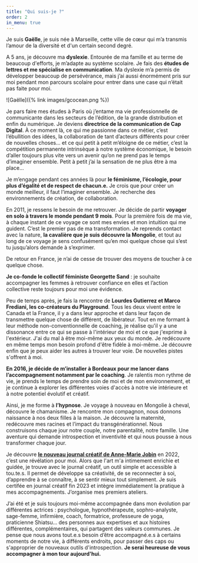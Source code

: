 ```yaml
---
title: "Qui suis-je ?"
order: 2
in_menu: true
---
```

Je suis **Gaëlle**, je suis née à Marseille, cette ville de cœur qui m’a transmis l’amour de la diversité et d'un certain second degré.

A 5 ans, je découvre ma **dyslexie**. Entourée de ma famille et au terme de beaucoup d'efforts, je m’adapte au système scolaire. Je fais des **études de lettres et me spécialise en communication**. Ma dyslexie m’a permis de développer beaucoup de persévérance, mais j’ai aussi énormément pris sur moi pendant mon parcours scolaire pour entrer dans une case qui n’était pas faite pour moi.

![Gaëlle]({% link images/gcocean.png %}) 

Je pars faire mes études à Paris où j’entame ma vie professionnelle de communicante dans les secteurs de l’édition, de la grande distribution et enfin du numérique. Je deviens **directrice de la communication de Cap Digital**. À ce moment là, ce qui me passionne dans ce métier, c’est l’ébullition des idées, la collaboration de tant d’acteurs différents pour créer de nouvelles choses... et ce qui petit à petit m’éloigne de ce métier, c’est la compétition permanente intrinsèque à notre système économique, le besoin d’aller toujours plus vite vers un avenir qu’on ne prend pas le temps d’imaginer ensemble. Petit à petit j’ai la sensation de ne plus être à ma place...

Je m’engage pendant ces années là pour **le féminisme, l’écologie, pour plus d’égalité et de respect de chacun.e.** Je crois que pour créer un monde meilleur, il faut l’imaginer ensemble. Je recherche des environnements de création, de collaboration.

En 2011, je ressens le besoin de me retrouver. Je décide de partir **voyager en solo à travers le monde pendant 9 mois**. Pour la première fois de ma vie, à chaque instant de ce voyage ce sont mes envies et mon intuition qui me guident. C’est le premier pas de ma transformation. Je reprends contact avec la nature, **la cavalière que je suis découvre la Mongolie**, et tout au long de ce voyage je sens confusément qu’en moi quelque chose qui s’est tu jusqu’alors demande à s’exprimer.

De retour en France, je n’ai de cesse de trouver des moyens de toucher à ce quelque chose. 

**Je co-fonde le collectif féministe Georgette Sand** : je souhaite accompagner les femmes à retrouver confiance en elles et l’action collective reste toujours pour moi une évidence.

Peu de temps après, je fais la rencontre de **Lourdes Gutierrez et Marco Frediani, les co-créateurs du Playground**. Tous les deux vivent entre le Canada et la France, il y a dans leur approche et dans leur façon de transmettre quelque chose de différent, de libérateur. Tout en me formant à leur méthode non-conventionnelle de coaching, je réalise qu'il y a une dissonance entre ce qui se passe à l'intérieur de moi et ce que j'exprime à l'extérieur. J'ai du mal à être moi-même aux yeux du monde. Je redécouvre en même temps mon besoin profond d'être fidèle à moi-même. Je découvre enfin que je peux aider les autres à trouver leur voie. De nouvelles pistes s'offrent à moi. 

**En 2016, je décide de m’installer à Bordeaux pour me lancer dans l’accompagnement notamment par le coaching**. Je ralentis mon rythme de vie, je prends le temps de prendre soin de moi et de mon environnement, et je continue à explorer les différentes voies d'accès à notre vie intérieure et à notre potentiel évolutif et créatif. 

Ainsi, je me forme à **l’hypnose**. Je voyage à nouveau en Mongolie à cheval, découvre le chamanisme. Je rencontre mon compagnon, nous donnons naissance à nos deux filles à la maison. Je découvre la maternité, redécouvre mes racines et l’impact du transgénérationnel. Nous construisons chaque jour notre couple, notre parentalité, notre famille. Une aventure qui demande introspection et inventivité et qui nous pousse à nous transformer chaque jour.

Je découvre [**le nouveau journal créatif de Anne-Marie Jobin**](https://journalcreatif.com/) en 2022, c’est une révélation pour moi. Alors que l'art m'a intimement enrichie et guidée, je trouve avec le journal créatif, un outil simple et accessible à tou.te.s. Il permet de développe sa créativité, de se reconnecter à soi, d’apprendre à se connaître, à se sentir mieux tout simplement. Je suis certifée en journal créatif fin 2023 et intègre immédiatement la pratique à mes accompagnements. J’organise mes premiers ateliers.

J’ai été et je suis toujours moi-même accompagnée dans mon évolution par différentes actrices : psychologue, hypnothérapeute, sophro-analyste, sage-femme, infirmière, coach, formatrice, professeure de yoga, praticienne Shiatsu... des personnes aux expertises et aux histoires différentes, complémentaires, qui partagent des valeurs communes. Je pense que nous avons tout.e.s besoin d’être accompagné.e.s à certains moments de notre vie, à différents endroits, pour passer des caps ou s'approprier de nouveaux outils d'introspection. **Je serai heureuse de vous accompagner à mon tour aujourd'hui.** 
